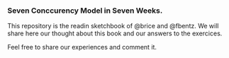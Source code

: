 ### Seven Conccurency Model in Seven Weeks.

This repository is the readin sketchbook of @brice and @fbentz. We will share here our thought about this book and our answers to the exercices.

Feel free to share our experiences and comment it.
